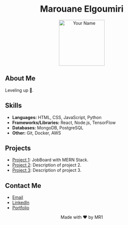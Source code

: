 <!-- Header -->
<h1 align="center">Marouane Elgoumiri</h1>
<p align="center">
  <img src="https://your-profile-image-url](https://res.cloudinary.com/dtp0lqhke/image/upload/v1711840066/1704226025220_lfs7uf.jpg" width="150" height="150" alt="Your Name">
</p>

<!-- About Me -->
## About Me
Leveling up 🚀.

<!-- Skills -->
## Skills
- **Languages:** HTML, CSS, JavaScript, Python
- **Frameworks/Libraries:** React, Node.js, TensorFlow
- **Databases:** MongoDB, PostgreSQL
- **Other:** Git, Docker, AWS

<!-- Projects -->
## Projects
- [Project 1](https://github.com/Marouane-Elgoumiri/job_board.git): JobBoard with MERN Stack.
- [Project 2](https://github.com/your-username/project-2): Description of project 2.
- [Project 3](https://github.com/your-username/project-3): Description of project 3.

<!-- Contact Me -->
## Contact Me
- [Email](mailto:Mar.Elgoumiri@hotmail.com)
- [LinkedIn](www.linkedin.com/in/marwan-elgoumiri-2a0469207)
- [Portfolio]([https://yourportfolio.com](https://marouane-elgoumiri.github.io/portfolio/))

<!-- Footer -->
<footer>
  <p align="center">Made with ❤️ by MR1</p>
</footer>
